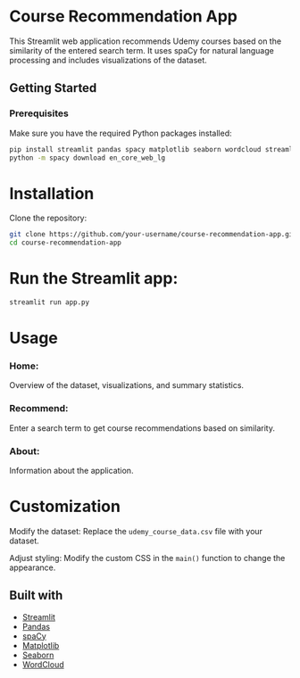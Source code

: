# Course Recommendation App

This Streamlit web application recommends Udemy courses based on the similarity of the entered search term. It uses spaCy for natural language processing and includes visualizations of the dataset.

## Getting Started

### Prerequisites

Make sure you have the required Python packages installed:

```bash
pip install streamlit pandas spacy matplotlib seaborn wordcloud streamlit-components streamlit-reveal-slides
python -m spacy download en_core_web_lg
```

# Installation
Clone the repository:
```bash
git clone https://github.com/your-username/course-recommendation-app.git
cd course-recommendation-app
```

# Run the Streamlit app:
```bash
streamlit run app.py
```
# Usage
### Home:
Overview of the dataset, visualizations, and summary statistics.
### Recommend:
Enter a search term to get course recommendations based on similarity.
### About:
Information about the application.


# Customization
Modify the dataset: Replace the `udemy_course_data.csv` file with your dataset.

Adjust styling: Modify the custom CSS in the `main()` function to change the appearance.

## Built with
- [Streamlit](https://streamlit.io/)
- [Pandas](https://pandas.pydata.org/)
- [spaCy](https://spacy.io/)
- [Matplotlib](https://matplotlib.org/)
- [Seaborn](https://seaborn.pydata.org/)
- [WordCloud](https://github.com/amueller/word_cloud)

